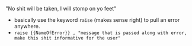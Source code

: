 "No shit will be taken, I will stomp on yo feet"

* basically use the keyword `raise` (makes sense right) to pull an error anywhere.
* `raise {{NameOfError}} , "message that is passed along with error, make this shit informative for the user"`